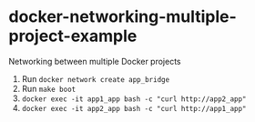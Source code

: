 # docker-networking-multiple-project-example
Networking between multiple Docker projects


1. Run `docker network create app_bridge`
2. Run `make boot`
3. `docker exec -it app1_app bash -c "curl http://app2_app"`
4. `docker exec -it app2_app bash -c "curl http://app1_app"`